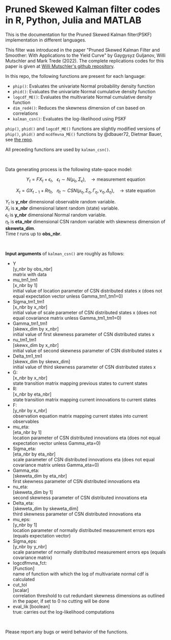 # Pruned Skewed Kalman filter codes in R, Python, Julia and MATLAB
This is the documentation for the 
Pruned Skewed Kalman filter(PSKF) implementation 
in different languages.

This filter was introduced in the paper 
"Pruned Skewed Kalman Filter and Smoother: 
With Applications to the Yield Curve"
by Gaygysyz Guljanov, Willi Mutschler and Mark Trede (2022).
The complete replications codes for this paper is given at
[Willi Mutschler's github repository](https://github.com/wmutschl/pruned-skewed-kalman-paper).


In this repo, the following functions are present for each language:
- `phip()`: Evaluates the univariate 
Normal probability density function
- `phid()`: Evaluates the univariate 
Normal cumulative density function
- `logcdf_ME()`: Evaluates the multivariate 
Normal cumulative density function
- `dim_red4()`: Reduces the skewness dimension of csn 
based on correlations
- `kalman_csn()`: Evaluates the log-likelihood using PSKF

`phip()`, `phid()` and `logcdf_ME()` functions are slightly modified versions 
of `phip()`, `phid()` and `mcdfmvna_ME()` functions by @dbauer72, Dietmar Bauer, see [the repo](https://github.com/dbauer72/MaCML-MATLAB-Code).

All preceding functions are used by `kalman_csn()`.


<br>

Data generating process is the following state-space model:

```math
    Y_t = F X_t + \epsilon_t, ~~~ 
    \epsilon_t \sim N(\mu_\epsilon, \Sigma_\epsilon), ~~~
    \rightarrow \text{measurement equation}
```
```math
    X_t = G X_{t-1} + R \eta_t, ~~~
    \eta_t \sim CSN(
        \mu_\eta, \Sigma_\eta, \Gamma_\eta, \nu_\eta, \Delta_\eta
    ), ~~~
    \rightarrow \text{state equation}
```

$Y_t$ is **y_nbr** dimensional observable random variable. <br>
$X_t$ is **x_nbr** dimensional latent random (state) variable. <br>
$\epsilon_t$ is **y_nbr** dimensional Normal random variable. <br>
$\eta_t$ is **eta_nbr** dimensional CSN random variable
with skewness dimension of **skeweta_dim**. <br>
Time $t$ runs up to **obs_nbr**.


<br>

**Input arguments** of `kalman_csn()` are roughly as follows:
- Y               
  [y_nbr by obs_nbr]             
  matrix with data
- mu_tm1_tm1      
  [x_nbr by 1]                   
  initial value of location parameter of CSN distributed states x 
  (does not equal expectation vector unless Gamma_tm1_tm1=0)
- Sigma_tm1_tm1   
  [x_nbr by x_nbr]               
  initial value of scale parameter of CSN distributed states x 
  (does not equal covariance matrix unless Gamma_tm1_tm1=0)
- Gamma_tm1_tm1   
  [skewx_dim by x_nbr]           
  initial value of first skewness parameter
  of CSN distributed states x
- nu_tm1_tm1      
  [skewx_dim by x_nbr]           
  initial value of second skewness parameter 
  of CSN distributed states x
- Delta_tm1_tm1   
  [skewx_dim by skewx_dim]       
  initial value of third skewness parameter 
  of CSN distributed states x
- G:              
  [x_nbr by x_nbr]               
  state transition matrix mapping previous states to current states
- R:              
  [x_nbr by eta_nbr]             
  state transition matrix mapping current innovations 
  to current states
- F:              
  [y_nbr by x_nbr]               
  observation equation matrix mapping current states into 
  current observables
- mu_eta:         
  [eta_nbr by 1]                 
  location parameter of CSN distributed innovations eta 
  (does not equal expectation vector unless Gamma_eta=0)
- Sigma_eta:      
  [eta_nbr by eta_nbr]           
  scale parameter of CSN distributed innovations eta 
  (does not equal covariance matrix unless Gamma_eta=0)
- Gamma_eta:      
  [skeweta_dim by eta_nbr]       
  first skewness parameter of CSN distributed innovations eta
- nu_eta:         
  [skeweta_dim by 1]             
  second skewness parameter of CSN distributed innovations eta
- Delta_eta:      
  [skeweta_dim by skeweta_dim]   
  third skewness parameter of CSN distributed innovations eta
- mu_eps:         
  [y_nbr by 1]                   
  location parameter of normally distributed measurement errors eps 
  (equals expectation vector)
- Sigma_eps:      
  [y_nbr by y_nbr]               
  scale parameter of normally distributed measurement errors eps 
  (equals covariance matrix)
- logcdfmvna_fct:    
  [Function]                       
  name of function 
  with which the log of multivariate normal cdf is calculated
- cut_tol         
  [scalar]                       
  correlation threshold to cut redundant skewness dimensions 
  as outlined in the paper, if set to 0 no cutting will be done
- eval_lik 
  [boolean]                      
  true: carries out the log-likelihood computations 

<br>

Please report any bugs or weird behavior of the functions.
